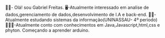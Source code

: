 🧑🏽- Olá! sou Gabriel Freitas.
🖥️-Atualmente interessado em analise de dados,gerenciamento de dados,desenvolvimento de I.A e back-end.
👨‍🎓-Atualmente estudando sistemas da informação(UNINASSAU- 4º periodo) 
👨🏽‍💻-Atualmente conto com conhecimentos em Java,Javascript,html,css e phyton. Começando a aprender arduino. 
